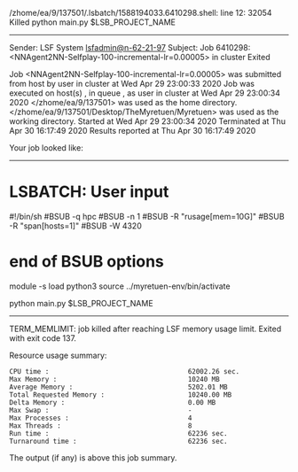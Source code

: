 /zhome/ea/9/137501/.lsbatch/1588194033.6410298.shell: line 12: 32054 Killed                  python main.py $LSB_PROJECT_NAME

------------------------------------------------------------
Sender: LSF System <lsfadmin@n-62-21-97>
Subject: Job 6410298: <NNAgent2NN-Selfplay-100-incremental-lr=0.00005> in cluster <dcc> Exited

Job <NNAgent2NN-Selfplay-100-incremental-lr=0.00005> was submitted from host <n-62-30-6> by user <s183914> in cluster <dcc> at Wed Apr 29 23:00:33 2020
Job was executed on host(s) <n-62-21-97>, in queue <hpc>, as user <s183914> in cluster <dcc> at Wed Apr 29 23:00:34 2020
</zhome/ea/9/137501> was used as the home directory.
</zhome/ea/9/137501/Desktop/TheMyretuen/Myretuen> was used as the working directory.
Started at Wed Apr 29 23:00:34 2020
Terminated at Thu Apr 30 16:17:49 2020
Results reported at Thu Apr 30 16:17:49 2020

Your job looked like:

------------------------------------------------------------
# LSBATCH: User input
#!/bin/sh
#BSUB -q hpc
#BSUB -n 1
#BSUB -R "rusage[mem=10G]"
#BSUB -R "span[hosts=1]"
#BSUB -W 4320
# end of BSUB options

module -s load python3
source ../myretuen-env/bin/activate

python main.py $LSB_PROJECT_NAME


------------------------------------------------------------

TERM_MEMLIMIT: job killed after reaching LSF memory usage limit.
Exited with exit code 137.

Resource usage summary:

    CPU time :                                   62002.26 sec.
    Max Memory :                                 10240 MB
    Average Memory :                             5202.01 MB
    Total Requested Memory :                     10240.00 MB
    Delta Memory :                               0.00 MB
    Max Swap :                                   -
    Max Processes :                              4
    Max Threads :                                8
    Run time :                                   62236 sec.
    Turnaround time :                            62236 sec.

The output (if any) is above this job summary.

